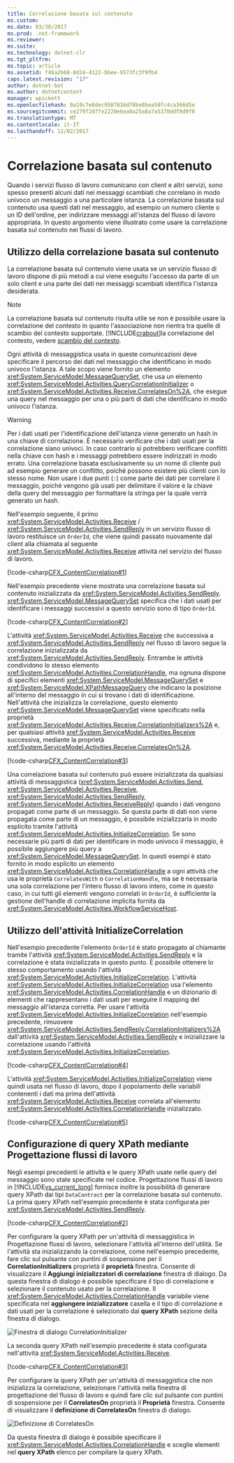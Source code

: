 ```yaml
---
title: Correlazione basata sul contenuto
ms.custom: 
ms.date: 03/30/2017
ms.prod: .net-framework
ms.reviewer: 
ms.suite: 
ms.technology: dotnet-clr
ms.tgt_pltfrm: 
ms.topic: article
ms.assetid: f46a2b68-8d24-4122-bbee-9573fc3f9fb4
caps.latest.revision: "17"
author: dotnet-bot
ms.author: dotnetcontent
manager: wpickett
ms.openlocfilehash: 0a19c7e8dec9587816d78be8bea58fc4ca366d5e
ms.sourcegitcommit: ce279f2d7fe2220e6ea0a25a8a7a5370ddf8d9f0
ms.translationtype: MT
ms.contentlocale: it-IT
ms.lasthandoff: 12/02/2017
---
```

# <a name="content-based-correlation"></a>Correlazione basata sul contenuto
Quando i servizi flusso di lavoro comunicano con client e altri servizi, sono spesso presenti alcuni dati nei messaggi scambiati che correlano in modo univoco un messaggio a una particolare istanza. La correlazione basata sul contenuto usa questi dati nel messaggio, ad esempio un numero cliente o un ID dell'ordine, per indirizzare messaggi all'istanza del flusso di lavoro appropriata. In questo argomento viene illustrato come usare la correlazione basata sul contenuto nei flussi di lavoro.  
  
## <a name="using-content-based-correlation"></a>Utilizzo della correlazione basata sul contenuto  
 La correlazione basata sul contenuto viene usata se un servizio flusso di lavoro dispone di più metodi a cui viene eseguito l'accesso da parte di un solo client e una parte dei dati nei messaggi scambiati identifica l'istanza desiderata.  
  
> [!NOTE]
>  La correlazione basata sul contenuto risulta utile se non è possibile usare la correlazione del contesto in quanto l'associazione non rientra tra quelle di scambio del contesto supportate. [!INCLUDE[crabout](../../../../includes/crabout-md.md)]la correlazione del contesto, vedere [scambio del contesto](../../../../docs/framework/wcf/feature-details/context-exchange-correlation.md).  
  
 Ogni attività di messaggistica usata in queste comunicazioni deve specificare il percorso dei dati nel messaggio che identificano in modo univoco l'istanza. A tale scopo viene fornito un elemento <xref:System.ServiceModel.MessageQuerySet>, che usa un elemento <xref:System.ServiceModel.Activities.QueryCorrelationInitializer> o <xref:System.ServiceModel.Activities.Receive.CorrelatesOn%2A>, che esegue una query nel messaggio per una o più parti di dati che identificano in modo univoco l'istanza.  
  
> [!WARNING]
>  Per i dati usati per l'identificazione dell'istanza viene generato un hash in una chiave di correlazione. È necessario verificare che i dati usati per la correlazione siano univoci. In caso contrario si potrebbero verificare conflitti nella chiave con hash e i messaggi potrebbero essere indirizzati in modo errato. Una correlazione basata esclusivamente su un nome di cliente può ad esempio generare un conflitto, poiché possono esistere più clienti con lo stesso nome. Non usare i due punti (`:`) come parte dei dati per correlare il messaggio, poiché vengono già usati per delimitare il valore e la chiave della query del messaggio per formattare la stringa per la quale verrà generato un hash.  
  
 Nell'esempio seguente, il primo <xref:System.ServiceModel.Activities.Receive> / <xref:System.ServiceModel.Activities.SendReply> in un servizio flusso di lavoro restituisce un `OrderId`, che viene quindi passato nuovamente dal client alla chiamata al seguente <xref:System.ServiceModel.Activities.Receive> attività nel servizio del flusso di lavoro.  
  
 [!code-csharp[CFX_ContentCorrelation#1](../../../../samples/snippets/csharp/VS_Snippets_CFX/cfx_contentcorrelation/cs/program.cs#1)]  
  
 Nell'esempio precedente viene mostrata una correlazione basata sul contenuto inizializzata da <xref:System.ServiceModel.Activities.SendReply>. <xref:System.ServiceModel.MessageQuerySet> specifica che i dati usati per identificare i messaggi successivi a questo servizio sono di tipo `OrderId`.  
  
 [!code-csharp[CFX_ContentCorrelation#2](../../../../samples/snippets/csharp/VS_Snippets_CFX/cfx_contentcorrelation/cs/program.cs#2)]  
  
 L'attività <xref:System.ServiceModel.Activities.Receive> che successiva a <xref:System.ServiceModel.Activities.SendReply> nel flusso di lavoro segue la correlazione inizializzata da <xref:System.ServiceModel.Activities.SendReply>. Entrambe le attività condividono lo stesso elemento <xref:System.ServiceModel.Activities.CorrelationHandle>, ma ognuna dispone di specifici elementi <xref:System.ServiceModel.MessageQuerySet> e <xref:System.ServiceModel.XPathMessageQuery> che indicano la posizione all'interno del messaggio in cui si trovano i dati di identificazione. Nell'attività che inizializza la correlazione, questo elemento <xref:System.ServiceModel.MessageQuerySet> viene specificato nella proprietà <xref:System.ServiceModel.Activities.Receive.CorrelationInitializers%2A> e, per qualsiasi attività <xref:System.ServiceModel.Activities.Receive> successiva, mediante la proprietà <xref:System.ServiceModel.Activities.Receive.CorrelatesOn%2A>.  
  
 [!code-csharp[CFX_ContentCorrelation#3](../../../../samples/snippets/csharp/VS_Snippets_CFX/cfx_contentcorrelation/cs/program.cs#3)]  
  
 Una correlazione basata sul contenuto può essere inizializzata da qualsiasi attività di messaggistica (<xref:System.ServiceModel.Activities.Send>, <xref:System.ServiceModel.Activities.Receive>, <xref:System.ServiceModel.Activities.SendReply>, <xref:System.ServiceModel.Activities.ReceiveReply>) quando i dati vengono propagati come parte di un messaggio. Se questa parte di dati non viene propagata come parte di un messaggio, è possibile inizializzarla in modo esplicito tramite l'attività <xref:System.ServiceModel.Activities.InitializeCorrelation>. Se sono necessarie più parti di dati per identificare in modo univoco il messaggio, è possibile aggiungere più query a <xref:System.ServiceModel.MessageQuerySet>. In questi esempi è stato fornito in modo esplicito un elemento <xref:System.ServiceModel.Activities.CorrelationHandle> a ogni attività che usa le proprietà `CorrelatesWith` o `CorrelationHandle`, ma se è necessaria una sola correlazione per l'intero flusso di lavoro intero, come in questo caso, in cui tutti gli elementi vengono correlati in `OrderId`, è sufficiente la gestione dell'handle di correlazione implicita fornita da <xref:System.ServiceModel.Activities.WorkflowServiceHost>.  
  
## <a name="using-the-initializecorrelation-activity"></a>Utilizzo dell'attività InitializeCorrelation  
 Nell'esempio precedente l'elemento `OrderId` è stato propagato al chiamante tramite l'attività <xref:System.ServiceModel.Activities.SendReply> e la correlazione è stata inizializzata in questo punto. È possibile ottenere lo stesso comportamento usando l'attività <xref:System.ServiceModel.Activities.InitializeCorrelation>. L'attività <xref:System.ServiceModel.Activities.InitializeCorrelation> usa l'elemento <xref:System.ServiceModel.Activities.CorrelationHandle> e un dizionario di elementi che rappresentano i dati usati per eseguire il mapping del messaggio all'istanza corretta. Per usare l'attività <xref:System.ServiceModel.Activities.InitializeCorrelation> nell'esempio precedente, rimuovere <xref:System.ServiceModel.Activities.SendReply.CorrelationInitializers%2A> dall'attività <xref:System.ServiceModel.Activities.SendReply> e inizializzare la correlazione usando l'attività <xref:System.ServiceModel.Activities.InitializeCorrelation>.  
  
 [!code-csharp[CFX_ContentCorrelation#4](../../../../samples/snippets/csharp/VS_Snippets_CFX/cfx_contentcorrelation/cs/program.cs#4)]  
  
 L'attività <xref:System.ServiceModel.Activities.InitializeCorrelation> viene quindi usata nel flusso di lavoro, dopo il popolamento delle variabili contenenti i dati ma prima dell'attività <xref:System.ServiceModel.Activities.Receive> correlata all'elemento <xref:System.ServiceModel.Activities.CorrelationHandle> inizializzato.  
  
 [!code-csharp[CFX_ContentCorrelation#5](../../../../samples/snippets/csharp/VS_Snippets_CFX/cfx_contentcorrelation/cs/program.cs#5)]  
  
## <a name="configuring-xpath-queries-using-the-workflow-designer"></a>Configurazione di query XPath mediante Progettazione flussi di lavoro  
 Negli esempi precedenti le attività e le query XPath usate nelle query del messaggio sono state specificate nel codice. Progettazione flussi di lavoro in [!INCLUDE[vs_current_long](../../../../includes/vs-current-long-md.md)] fornisce inoltre la possibilità di generare query XPath dai tipi `DataContract` per la correlazione basata sul contenuto. La prima query XPath nell'esempio precedente è stata configurata per <xref:System.ServiceModel.Activities.SendReply>.  
  
 [!code-csharp[CFX_ContentCorrelation#2](../../../../samples/snippets/csharp/VS_Snippets_CFX/cfx_contentcorrelation/cs/program.cs#2)]  
  
 Per configurare la query XPath per un'attività di messaggistica in Progettazione flussi di lavoro, selezionare l'attività all'interno dell'utilità. Se l'attività sta inizializzando la correlazione, come nell'esempio precedente, fare clic sul pulsante con puntini di sospensione per il **CorrelationInitializers** proprietà il **proprietà** finestra. Consente di visualizzare il **Aggiungi inizializzatori di correlazione** finestra di dialogo. Da questa finestra di dialogo è possibile specificare il tipo di correlazione e selezionare il contenuto usato per la correlazione. Il <xref:System.ServiceModel.Activities.CorrelationHandle> variabile viene specificata nel **aggiungere inizializzatore** casella e il tipo di correlazione e dati usati per la correlazione è selezionato dal **query XPath** sezione della finestra di dialogo.  
  
 ![Finestra di dialogo CorrelationInitializer](../../../../docs/framework/wcf/feature-details/media/correlationinitializerdlg.jpg "CorrelationInitializerDlg")  
  
 La seconda query XPath nell'esempio precedente è stata configurata nell'attività <xref:System.ServiceModel.Activities.Receive>.  
  
 [!code-csharp[CFX_ContentCorrelation#3](../../../../samples/snippets/csharp/VS_Snippets_CFX/cfx_contentcorrelation/cs/program.cs#3)]  
  
 Per configurare la query XPath per un'attività di messaggistica che non inizializza la correlazione, selezionare l'attività nella finestra di progettazione del flusso di lavoro e quindi fare clic sul pulsante con puntini di sospensione per il **CorrelatesOn** proprietà il  **Proprietà** finestra. Consente di visualizzare il **definizione di CorrelatesOn** finestra di dialogo.  
  
 ![Definizione di CorrelatesOn](../../../../docs/framework/wcf/feature-details/media/correlatesondialog.jpg "CorrelatesOnDialog")  
  
 Da questa finestra di dialogo è possibile specificare il <xref:System.ServiceModel.Activities.CorrelationHandle> e sceglie elementi nel **query XPath** elenco per compilare la query XPath.
